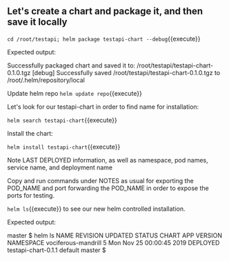 ## Let's create a chart and package it, and then save it locally


`cd /root/testapi; helm package testapi-chart --debug`{{execute}}

Expected output:

Successfully packaged chart and saved it to: /root/testapi/testapi-chart-0.1.0.tgz
[debug] Successfully saved /root/testapi/testapi-chart-0.1.0.tgz to /root/.helm/repository/local

Update helm repo
`helm update repo`{{execute}}

Let's look for our testapi-chart in order to find name for installation:

`helm search testapi-chart`{{execute}}

Install the chart:

`helm install testapi-chart`{{execute}}

Note LAST DEPLOYED information, as well as namespace, pod names, service name, and deployment name

Copy and run commands under NOTES as usual for exporting the POD_NAME and port forwarding the POD_NAME in order to expose the ports for testing.

`helm ls`{{execute}} to see our new helm controlled installation.

Expected output:

master $ helm ls
NAME                    REVISION        UPDATED                         STATUS          CHART                   APP VERSION     NAMESPACE
vociferous-mandrill     5               Mon Nov 25 00:00:45 2019        DEPLOYED        testapi-chart-0.1.1                     default
master $
